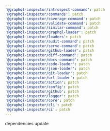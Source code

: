 ```yaml
---
'@graphql-inspector/introspect-command': patch
'@graphql-inspector/commands': patch
'@graphql-inspector/coverage-command': patch
'@graphql-inspector/validate-command': patch
'@graphql-inspector/similar-command': patch
'@graphql-inspector/graphql-loader': patch
'@graphql-inspector/loaders': patch
'@graphql-inspector/audit-command': patch
'@graphql-inspector/serve-command': patch
'@graphql-inspector/github-loader': patch
'@graphql-inspector/diff-command': patch
'@graphql-inspector/docs-command': patch
'@graphql-inspector/code-loader': patch
'@graphql-inspector/json-loader': patch
'@graphql-inspector/git-loader': patch
'@graphql-inspector/url-loader': patch
'@graphql-inspector/action': patch
'@graphql-inspector/config': patch
'@graphql-inspector/github': patch
'@graphql-inspector/logger': patch
'@graphql-inspector/core': patch
'@graphql-inspector/cli': patch
'@graphql-inspector/ci': patch
---
```


dependencies update
